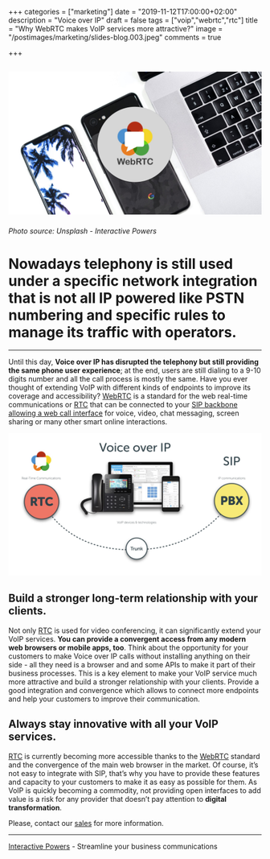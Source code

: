 +++
categories = ["marketing"]
date = "2019-11-12T17:00:00+02:00"
description = "Voice over IP"
draft = false
tags = ["voip","webrtc","rtc"]
title = "Why WebRTC makes VoIP services more attractive?"
image = "/postimages/marketing/slides-blog.003.jpeg"
comments = true

+++

![Devices RTC](/postimages/marketing/slides-blog.003.jpeg)
-------
###### Photo source: Unsplash - Interactive Powers

# Nowadays telephony is still used under a specific network integration that is not all IP powered like PSTN numbering and specific rules to manage its traffic with operators.
---

Until this day, **Voice over IP has disrupted the telephony but still providing the same phone user experience**; at the end, users are still dialing to a 9-10 digits number and all the call process is mostly the same. Have you ever thought of extending VoIP with different kinds of endpoints to improve its coverage and accessibility? [WebRTC](http://blog.ivrpowers.com/post/technologies/what-is-webrtc/) is a standard for the web real-time communications or [RTC](http://blog.ivrpowers.com/post/technologies/what-is-rtc/) that can be connected to your [SIP backbone allowing a web call interface](http://blog.ivrpowers.com/post/technologies/webrtc-rtmp-to-sip-calling/) for voice, video, chat messaging, screen sharing or many other smart online interactions.

![Driver Calling](/postimages/marketing/slides-blog.011.jpeg)

##	Build a stronger long-term relationship with your clients.

Not only [RTC](http://blog.ivrpowers.com/post/technologies/what-is-rtc/) is used for video conferencing, it can significantly extend your VoIP services. **You can provide a convergent access from any modern web browsers or mobile apps, too**. Think about the opportunity for your customers to make Voice over IP calls without installing anything on their side - all they need is a browser and and some APIs to make it part of their business processes. This is a key element to make your VoIP service much more attractive and build a stronger relationship with your clients. Provide a good integration and convergence which allows to connect more endpoints and help your customers to improve their communication.

##	Always stay innovative with all your VoIP services.

[RTC](http://blog.ivrpowers.com/post/technologies/what-is-rtc/) is currently becoming more accessible thanks to the [WebRTC](http://blog.ivrpowers.com/post/technologies/what-is-webrtc/) standard and the convergence of the main web browser in the market. Of course, it’s not easy to integrate with SIP, that’s why you have to provide these features and capacity to your customers to make it as easy as possible for them. As VoIP is quickly becoming a commodity, not providing open interfaces to add value is a risk for any provider that doesn’t pay attention to **digital transformation**.

Please, contact our [sales](http://www.ivrpowers.com/support-services/) for more information.

---
[Interactive Powers](http://www.ivrpowers.com/) - Streamline your business communications
